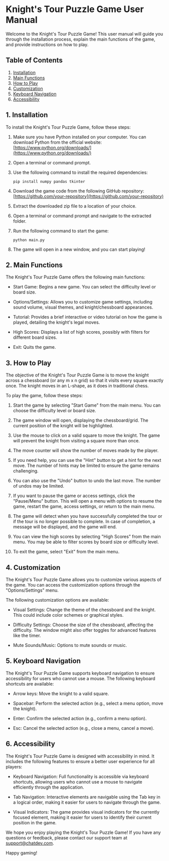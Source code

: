 # Knight's Tour Puzzle Game User Manual

Welcome to the Knight's Tour Puzzle Game! This user manual will guide you through the installation process, explain the main functions of the game, and provide instructions on how to play.

## Table of Contents
1. [Installation](#installation)
2. [Main Functions](#main-functions)
3. [How to Play](#how-to-play)
4. [Customization](#customization)
5. [Keyboard Navigation](#keyboard-navigation)
6. [Accessibility](#accessibility)

## 1. Installation <a name="installation"></a>

To install the Knight's Tour Puzzle Game, follow these steps:

1. Make sure you have Python installed on your computer. You can download Python from the official website: [https://www.python.org/downloads/](https://www.python.org/downloads/)

2. Open a terminal or command prompt.

3. Use the following command to install the required dependencies:

   ```
   pip install numpy pandas tkinter
   ```

4. Download the game code from the following GitHub repository: [https://github.com/your-repository](https://github.com/your-repository)

5. Extract the downloaded zip file to a location of your choice.

6. Open a terminal or command prompt and navigate to the extracted folder.

7. Run the following command to start the game:

   ```
   python main.py
   ```

8. The game will open in a new window, and you can start playing!

## 2. Main Functions <a name="main-functions"></a>

The Knight's Tour Puzzle Game offers the following main functions:

- Start Game: Begins a new game. You can select the difficulty level or board size.

- Options/Settings: Allows you to customize game settings, including sound volume, visual themes, and knight/chessboard appearances.

- Tutorial: Provides a brief interactive or video tutorial on how the game is played, detailing the knight's legal moves.

- High Scores: Displays a list of high scores, possibly with filters for different board sizes.

- Exit: Quits the game.

## 3. How to Play <a name="how-to-play"></a>

The objective of the Knight's Tour Puzzle Game is to move the knight across a chessboard (or any m x n grid) so that it visits every square exactly once. The knight moves in an L-shape, as it does in traditional chess.

To play the game, follow these steps:

1. Start the game by selecting "Start Game" from the main menu. You can choose the difficulty level or board size.

2. The game window will open, displaying the chessboard/grid. The current position of the knight will be highlighted.

3. Use the mouse to click on a valid square to move the knight. The game will prevent the knight from visiting a square more than once.

4. The move counter will show the number of moves made by the player.

5. If you need help, you can use the "Hint" button to get a hint for the next move. The number of hints may be limited to ensure the game remains challenging.

6. You can also use the "Undo" button to undo the last move. The number of undos may be limited.

7. If you want to pause the game or access settings, click the "Pause/Menu" button. This will open a menu with options to resume the game, restart the game, access settings, or return to the main menu.

8. The game will detect when you have successfully completed the tour or if the tour is no longer possible to complete. In case of completion, a message will be displayed, and the game will end.

9. You can view the high scores by selecting "High Scores" from the main menu. You may be able to filter scores by board size or difficulty level.

10. To exit the game, select "Exit" from the main menu.

## 4. Customization <a name="customization"></a>

The Knight's Tour Puzzle Game allows you to customize various aspects of the game. You can access the customization options through the "Options/Settings" menu.

The following customization options are available:

- Visual Settings: Change the theme of the chessboard and the knight. This could include color schemes or graphical styles.

- Difficulty Settings: Choose the size of the chessboard, affecting the difficulty. The window might also offer toggles for advanced features like the timer.

- Mute Sounds/Music: Options to mute sounds or music.

## 5. Keyboard Navigation <a name="keyboard-navigation"></a>

The Knight's Tour Puzzle Game supports keyboard navigation to ensure accessibility for users who cannot use a mouse. The following keyboard shortcuts are available:

- Arrow keys: Move the knight to a valid square.

- Spacebar: Perform the selected action (e.g., select a menu option, move the knight).

- Enter: Confirm the selected action (e.g., confirm a menu option).

- Esc: Cancel the selected action (e.g., close a menu, cancel a move).

## 6. Accessibility <a name="accessibility"></a>

The Knight's Tour Puzzle Game is designed with accessibility in mind. It includes the following features to ensure a better user experience for all players:

- Keyboard Navigation: Full functionality is accessible via keyboard shortcuts, allowing users who cannot use a mouse to navigate efficiently through the application.

- Tab Navigation: Interactive elements are navigable using the Tab key in a logical order, making it easier for users to navigate through the game.

- Visual Indicators: The game provides visual indicators for the currently focused element, making it easier for users to identify their current position in the game.

We hope you enjoy playing the Knight's Tour Puzzle Game! If you have any questions or feedback, please contact our support team at support@chatdev.com.

Happy gaming!
